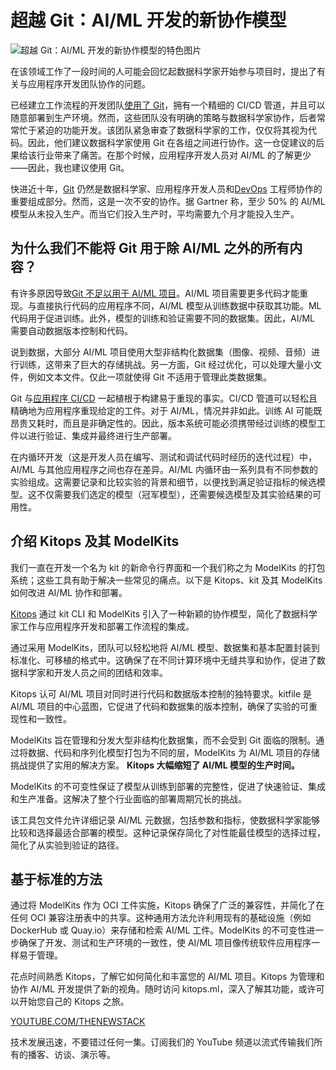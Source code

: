 # 超越 Git：AI/ML 开发的新协作模型

![超越 Git：AI/ML 开发的新协作模型的特色图片](https://cdn.thenewstack.io/media/2024/03/d18d42b8-code-7522129_1280-1024x798.png)

在该领域工作了一段时间的人可能会回忆起数据科学家开始参与项目时，提出了有关与应用程序开发团队协作的问题。

已经建立工作流程的开发团队[使用了 Git](https://thenewstack.io/getting-legit-with-git-and-github-the-art-of-the-commit-message/)，拥有一个精细的 CI/CD 管道，并且可以随意部署到生产环境。然而，这些团队没有明确的策略与数据科学家协作，后者常常忙于紧迫的功能开发。该团队紧急审查了数据科学家的工作，仅仅将其视为代码。因此，他们建议数据科学家使用 Git 在各组之间进行协作。这一仓促建议的后果给该行业带来了痛苦。在那个时候，应用程序开发人员对 AI/ML 的了解更少——因此，我也建议使用 Git。

快进近十年，[Git](https://thenewstack.io/git-for-managing-small-projects/) 仍然是数据科学家、应用程序开发人员和[DevOps](https://thenewstack.io/devops/) 工程师协作的重要组成部分。然而，这是一次不安的协作。据 Gartner 称，至少 50% 的 AI/ML 模型从未投入生产。而当它们投入生产时，平均需要九个月才能投入生产。

## 为什么我们不能将 Git 用于除 AI/ML 之外的所有内容？

有许多原因导致[Git 不足以用于 AI/ML 项目](https://thenewstack.io/beyond-code-control-git-for-everything/)。AI/ML 项目需要更多代码才能重现。与直接执行代码的应用程序不同，AI/ML 模型从训练数据中获取其功能。ML 代码用于促进训练。此外，模型的训练和验证需要不同的数据集。因此，AI/ML 需要自动数据版本控制和代码。

说到数据，大部分 AI/ML 项目使用大型非结构化数据集（图像、视频、音频）进行训练，这带来了巨大的存储挑战。另一方面，Git 经过优化，可以处理大量小文件，例如文本文件。仅此一项就使得 Git 不适用于管理此类数据集。

Git 与[应用程序 CI/CD](https://thenewstack.io/ci-cd/) 一起植根于构建易于重现的事实。CI/CD 管道可以轻松且精确地为应用程序重现给定的工件。对于 AI/ML，情况并非如此。训练 AI 可能既昂贵又耗时，而且是非确定性的。因此，版本系统可能必须携带经过训练的模型工件以进行验证、集成并最终进行生产部署。

在内循环开发（这是开发人员在编写、测试和调试代码时经历的迭代过程）中，AI/ML 与其他应用程序之间也存在差异。AI/ML 内循环由一系列具有不同参数的实验组成。这需要记录和比较实验的背景和细节，以便找到满足验证指标的候选模型。这不仅需要我们选定的模型（冠军模型），还需要候选模型及其实验结果的可用性。

## 介绍 Kitops 及其 ModelKits

我们一直在开发一个名为 kit 的新命令行界面和一个我们称之为 ModelKits 的打包系统；这些工具有助于解决一些常见的痛点。以下是 Kitops、kit 及其 ModelKits 如何改进 AI/ML 协作和部署。

[Kitops](https://github.com/jozu-ai/kitops) 通过 kit CLI 和 ModelKits 引入了一种新颖的协作模型，简化了数据科学家工作与应用程序开发和部署工作流程的集成。

通过采用 ModelKits，团队可以轻松地将 AI/ML 模型、数据集和基本配置封装到标准化、可移植的格式中。这确保了在不同计算环境中无缝共享和协作，促进了数据科学家和开发人员之间的团结和效率。

Kitops 认可 AI/ML 项目对同时进行代码和数据版本控制的独特要求。kitfile 是 AI/ML 项目的中心蓝图，它促进了代码和数据集的版本控制，确保了实验的可重现性和一致性。

ModelKits 旨在管理和分发大型非结构化数据集，而不会受到 Git 面临的限制。通过将数据、代码和序列化模型打包为不同的层，ModelKits 为 AI/ML 项目的存储挑战提供了实用的解决方案。
**Kitops 大幅缩短了 AI/ML 模型的生产时间。**

ModelKits 的不可变性保证了模型从训练到部署的完整性，促进了快速验证、集成和生产准备。这解决了整个行业面临的部署周期冗长的挑战。

该工具包文件允许详细记录 AI/ML 元数据，包括参数和指标，使数据科学家能够比较和选择最适合部署的模型。这种记录保存简化了对性能最佳模型的选择过程，简化了从实验到验证的路径。

## 基于标准的方法

通过将 ModelKits 作为 OCI 工件实施，Kitops 确保了广泛的兼容性，并简化了在任何 OCI 兼容注册表中的共享。这种通用方法允许利用现有的基础设施（例如 DockerHub 或 Quay.io）来存储和检索 AI/ML 工件。ModelKits 的不可变性进一步确保了开发、测试和生产环境的一致性，使 AI/ML 项目像传统软件应用程序一样易于管理。

花点时间熟悉 Kitops，了解它如何简化和丰富您的 AI/ML 项目。Kitops 为管理和协作 AI/ML 开发提供了新的视角。随时访问 kitops.ml，深入了解其功能，或许可以开始您自己的 Kitops 之旅。

[YOUTUBE.COM/THENEWSTACK](https://youtube.com/thenewstack?sub_confirmation=1)

技术发展迅速，不要错过任何一集。订阅我们的 YouTube 频道以流式传输我们所有的播客、访谈、演示等。